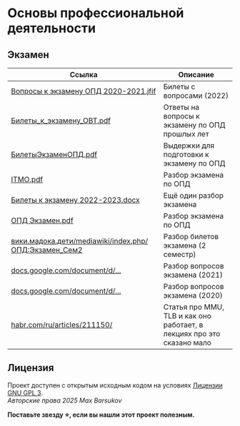 # Основы профессиональной деятельности

## Экзамен

| Ссылка | Описание |
| --- | --- |
| [Вопросы к экзамену ОПД 2020-2021.jfif](./Вопросы%20к%20экзамену%20ОПД%202020-2021.jfif) | Билеты с вопросами (2022) |
| [Билеты_к_экзамену_ОВТ.pdf](./Билеты_к_экзамену_ОВТ.pdf) | Ответы на вопросы к экзамену по ОПД прошлых лет |
| [БилетыЭкзаменОПД.pdf](./БилетыЭкзаменОПД.pdf) | Выдержки для подготовки к экзамену по ОПД |
| [ITMO.pdf](./ITMO.pdf) | Разбор экзамена по ОПД |
| [Билеты к экзамену 2022-2023.docx](./Билеты%20к%20экзамену%202022-2023.docx) | Ещё один разбор экзамена |
| [ОПД Экзамен.pdf](./ОПД%20Экзамен.pdf) | Разбор экзамена по ОПД |
| [вики.мадока.дети/mediawiki/index.php/ОПД:Экзамен_Сем2](https://xn--b1amah.xn--80aalyho.xn--d1acj3b/mediawiki/index.php/%D0%9E%D0%9F%D0%94:%D0%AD%D0%BA%D0%B7%D0%B0%D0%BC%D0%B5%D0%BD_%D0%A1%D0%B5%D0%BC2) | Разбор билетов экзамена (2 семестр) |
| [docs.google.com/document/d/...](https://docs.google.com/document/d/1cycIH4fXbs9JY58F_EQAwubB7ubM4ow5liRFkwtV7m0/edit) | Разбор вопросов экзамена (2021) |
| [docs.google.com/document/d/...](https://docs.google.com/document/d/12mt8a1ifyFH341VFZ4z_kT-_EDrm5X_GAZi1mlFPMGo/edit) | Разбор вопросов экзамена (2020) |
| [habr.com/ru/articles/211150/](https://habr.com/ru/articles/211150/) | Статья про MMU, TLB и как оно работает, в лекциях про это сказано мало |

## Лицензия <a name="license"></a>

Проект доступен с открытым исходным кодом на условиях [Лицензии GNU GPL 3](https://opensource.org/license/gpl-3-0/). \
*Авторские права 2025 Max Barsukov*

**Поставьте звезду :star:, если вы нашли этот проект полезным.**
